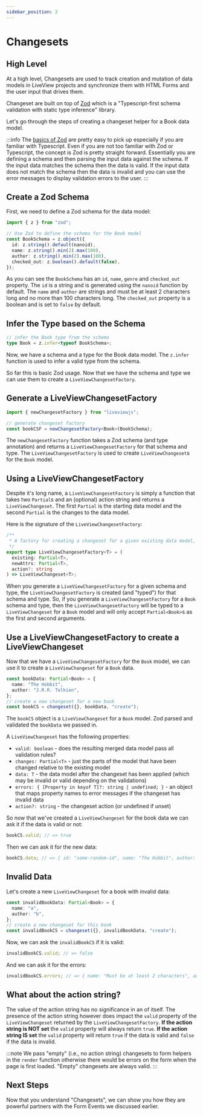 ```yaml
---
sidebar_position: 2
---
```


# Changesets

## High Level

At a high level, Changesets are used to track creation and mutation of data models in LiveView projects and synchronize
them with HTML Forms and the user input that drives them.

Changeset are built on top of [Zod](https://github.com/colinhacks/zod) which is a "Typescript-first schema validation
with static type inference" library.

Let's go through the steps of creating a changeset helper for a Book data model.

:::info The [basics of Zod](https://github.com/colinhacks/zod#basic-usage) are pretty easy to pick up especially if you
are familiar with Typescript. Even if you are not too familiar with Zod or Typescript, the concept is Zod is pretty
straight forward. Essentially you are defining a schema and then parsing the input data against the schema. If the input
data matches the schema then the data is valid. If the input data does not match the schema then the data is invalid and
you can use the error messages to display validation errors to the user. :::

## Create a Zod Schema

First, we need to define a Zod schema for the data model:

```ts
import { z } from "zod";

// Use Zod to define the schema for the Book model
const BookSchema = z.object({
  id: z.string().default(nanoid),
  name: z.string().min(2).max(100),
  author: z.string().min(2).max(100),
  checked_out: z.boolean().default(false),
});
```

As you can see the `BookSchema` has an `id`, `name`, `genre` and `checked_out` property. The `id` is a string and is
generated using the `nanoid` function by default. The `name` and `author` are strings and must be at least 2 characters
long and no more than 100 characters long. The `checked_out` property is a boolean and is set to `false` by default.

## Infer the Type based on the Schema

```ts
// infer the Book type from the schema
type Book = z.infer<typeof BookSchema>;
```

Now, we have a schema and a type for the Book data model. The `z.infer` function is used to infer a valid type from the
schema.

So far this is basic Zod usage. Now that we have the schema and type we can use them to create a
`LiveViewChangesetFactory`.

## Generate a LiveViewChangesetFactory

```ts
import { newChangesetFactory } from "liveviewjs";

// generate changeset factory
const bookCSF = newChangesetFactory<Book>(BookSchema);
```

The `newChangesetFactory` function takes a Zod schema (and type annotation) and returns a `LiveViewChangesetFactory` for
that schema and type. The `LiveViewChangesetFactory` is used to create `LiveViewChangeset`s for the `Book` model.

## Using a LiveViewChangesetFactory

Despite it's long name, a `LiveViewChangesetFactory` is simply a function that takes two `Partial`s and an (optional)
action string and returns a `LiveViewChangeset`. The first `Partial` is the starting data model and the second `Partial`
is the changes to the data model.

Here is the signature of the `LiveViewChangesetFactory`:

```ts
/**
 * A factory for creating a changeset for a given existing data model, updated data model, and optional action.
 */
export type LiveViewChangesetFactory<T> = (
  existing: Partial<T>,
  newAttrs: Partial<T>,
  action?: string
) => LiveViewChangeset<T>;
```

When you generate a `LiveViewChangesetFactory` for a given schema and type, the `LiveViewChangesetFactory` is created
(and "typed") for that schema and type. So, if you generate a `LiveViewChangesetFactory` for a `Book` schema and type,
then the `LiveViewChangesetFactory` will be typed to a `LiveViewChangeset` for a `Book` model and will only accept
`Partial<Book>`s as the first and second arguments.

## Use a LiveViewChangesetFactory to create a LiveViewChangeset

Now that we have a `LiveViewChangesetFactory` for the `Book` model, we can use it to create a `LiveViewChangeset` for a
`Book` data.

```ts
const bookData: Partial<Book> = {
  name: "The Hobbit",
  author: "J.R.R. Tolkien",
};
// create a new changeset for a new book
const bookCS = changeset({}, bookData, "create");
```

The `bookCS` object is a `LiveViewChangeset` for a `Book` model. Zod parsed and validated the `bookData` we passed in.

A `LiveViewChangeset` has the following properties:

- `valid: boolean` - does the resulting merged data model pass all validation rules?
- `changes: Partial<T>` - just the parts of the model that have been changed relative to the existing model
- `data: T` - the data model after the changeset has been applied (which may be invalid or valid depending on the
  validations)
- `errors: { [Property in keyof T]?: string | undefined; }` - an object that maps property names to error messages if
  the changeset has invalid data
- `action?: string` - the changeset action (or undefined if unset)

So now that we've created a `LiveViewChangeset` for the book data we can ask it if the data is valid or not:

```ts
bookCS.valid; // => true
```

Then we can ask it for the new data:

```ts
bookCS.data; // => { id: "some-random-id", name: "The Hobbit", author: "J.R.R. Tolkien", checked_out: false }
```

## Invalid Data

Let's create a new `LiveViewChangeset` for a book with invalid data:

```ts
const invalidBookData: Partial<Book> = {
  name: "a",
  author: "b",
};
// create a new changeset for this book
const invalidBookCS = changeset({}, invalidBookData, "create");
```

Now, we can ask the `invalidBookCS` if it is valid:

```ts
invalidBookCS.valid; // => false
```

And we can ask it for the errors:

```ts
invalidBookCS.errors; // => { name: "Must be at least 2 characters", author: "Must be at least 2 characters" }
```

## What about the action string?

The value of the action string has no significance in an of itself. The presence of the action string however does
impact the `valid` property of the `LiveViewChangeset` returned by the `LiveViewChangesetFactory`. **If the action
string is NOT set** the `valid` property will always return `true`. **If the action string IS set** the `valid` property
will return `true` if the data is valid and `false` if the data is invalid.

:::note We pass "empty" (i.e.,  no action string) changesets to form helpers in the `render` function otherwise there
would be errors on the form when the page is first loaded. "Empty" changesets are always valid. :::

## Next Steps

Now that you understand "Changesets", we can show you how they are powerful partners with the Form Events we discussed
earlier.
